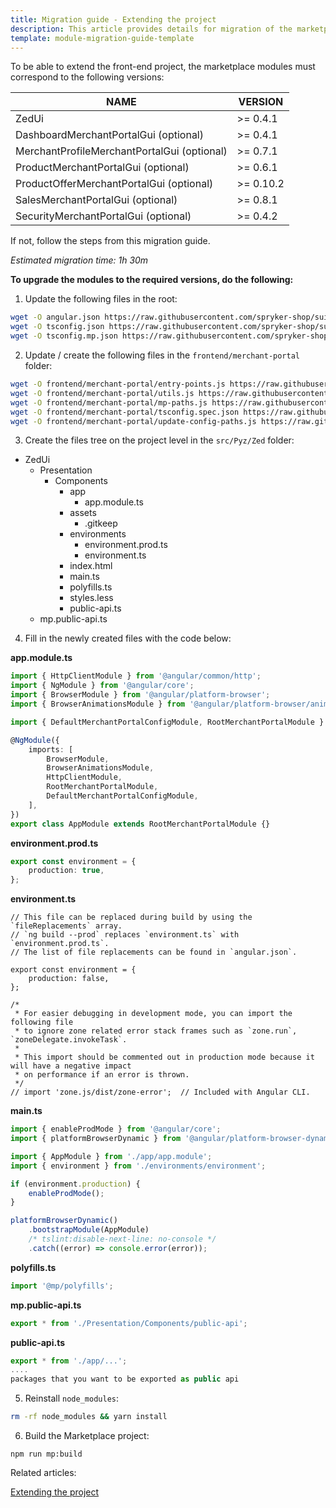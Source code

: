 ```yaml
---
title: Migration guide - Extending the project
description: This article provides details for migration of the marketplace modules to be able to extend the progect
template: module-migration-guide-template
---
```


To be able to extend the front-end project, the marketplace modules must correspond to the following versions:

| NAME                                        | VERSION   |
| ------------------------------------------- | --------- |
| ZedUi                                       | >= 0.4.1  |
| DashboardMerchantPortalGui (optional)       | >= 0.4.1  |
| MerchantProfileMerchantPortalGui (optional) | >= 0.7.1  |
| ProductMerchantPortalGui (optional)         | >= 0.6.1  |
| ProductOfferMerchantPortalGui (optional)    | >= 0.10.2 |
| SalesMerchantPortalGui (optional)           | >= 0.8.1  |
| SecurityMerchantPortalGui (optional)        | >= 0.4.2  |

If not, follow the steps from this migration guide.

*Estimated migration time: 1h 30m*

**To upgrade the modules to the required versions, do the following:**

1. Update the following files in the root:

```bash
wget -O angular.json https://raw.githubusercontent.com/spryker-shop/suite/master/angular.json
wget -O tsconfig.json https://raw.githubusercontent.com/spryker-shop/suite/master/tsconfig.json
wget -O tsconfig.mp.json https://raw.githubusercontent.com/spryker-shop/suite/master/tsconfig.mp.json
```


2. Update / create the following files in the `frontend/merchant-portal` folder:


```bash
wget -O frontend/merchant-portal/entry-points.js https://raw.githubusercontent.com/spryker-shop/suite/master/frontend/merchant-portal/entry-points.js
wget -O frontend/merchant-portal/utils.js https://raw.githubusercontent.com/spryker-shop/suite/master/frontend/merchant-portal/utils.js
wget -O frontend/merchant-portal/mp-paths.js https://raw.githubusercontent.com/spryker-shop/suite/master/frontend/merchant-portal/mp-paths.js
wget -O frontend/merchant-portal/tsconfig.spec.json https://raw.githubusercontent.com/spryker-shop/suite/master/frontend/merchant-portal/tsconfig.spec.json
wget -O frontend/merchant-portal/update-config-paths.js https://raw.githubusercontent.com/spryker-shop/suite/master/frontend/merchant-portal/update-config-paths.js
```
 

3. Create the files tree on the project level in the `src/Pyz/Zed` folder:

- ZedUi
  - Presentation
    - Components
      - app
        - app.module.ts
      - assets
        - .gitkeep
      - environments
        - environment.prod.ts
        - environment.ts
      - index.html
      - main.ts
      - polyfills.ts
      - styles.less
      - public-api.ts
  - mp.public-api.ts

 

4. Fill in the newly created files with the code below:

**app.module.ts**

```ts
import { HttpClientModule } from '@angular/common/http';
import { NgModule } from '@angular/core';
import { BrowserModule } from '@angular/platform-browser';
import { BrowserAnimationsModule } from '@angular/platform-browser/animations';

import { DefaultMerchantPortalConfigModule, RootMerchantPortalModule } from '@mp/zed-ui';

@NgModule({
    imports: [
        BrowserModule,
        BrowserAnimationsModule,
        HttpClientModule,
        RootMerchantPortalModule,
        DefaultMerchantPortalConfigModule,
    ],
})
export class AppModule extends RootMerchantPortalModule {}

```

**environment.prod.ts**

```ts
export const environment = {
    production: true,
};
```

**environment.ts**

```
// This file can be replaced during build by using the `fileReplacements` array.
// `ng build --prod` replaces `environment.ts` with `environment.prod.ts`.
// The list of file replacements can be found in `angular.json`.

export const environment = {
    production: false,
};

/*
 * For easier debugging in development mode, you can import the following file
 * to ignore zone related error stack frames such as `zone.run`, `zoneDelegate.invokeTask`.
 *
 * This import should be commented out in production mode because it will have a negative impact
 * on performance if an error is thrown.
 */
// import 'zone.js/dist/zone-error';  // Included with Angular CLI.
```

**main.ts**

```ts
import { enableProdMode } from '@angular/core';
import { platformBrowserDynamic } from '@angular/platform-browser-dynamic';

import { AppModule } from './app/app.module';
import { environment } from './environments/environment';

if (environment.production) {
    enableProdMode();
}

platformBrowserDynamic()
    .bootstrapModule(AppModule)
    /* tslint:disable-next-line: no-console */
    .catch((error) => console.error(error));
```

**polyfills.ts**

```ts
import '@mp/polyfills';
```

**mp.public-api.ts**

```ts
export * from './Presentation/Components/public-api';
```

**public-api.ts**



```ts
export * from './app/...';
....
packages that you want to be exported as public api
```

 

5. Reinstall `node_modules`:



```bash
rm -rf node_modules && yarn install
```

6. Build the Marketplace project:

```npm
npm run mp:build
```

Related articles: 

[Extending the project](https://spryker.atlassian.net/wiki/spaces/DOCS/pages/2316501312/Extending+the+project) 
